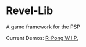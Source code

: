 # Revel-Lib
A game framework for the PSP

Current Demos:
[R-Pong W.I.P.](https://github.com/Duskitten/Revel-Lib_R-Pong)
